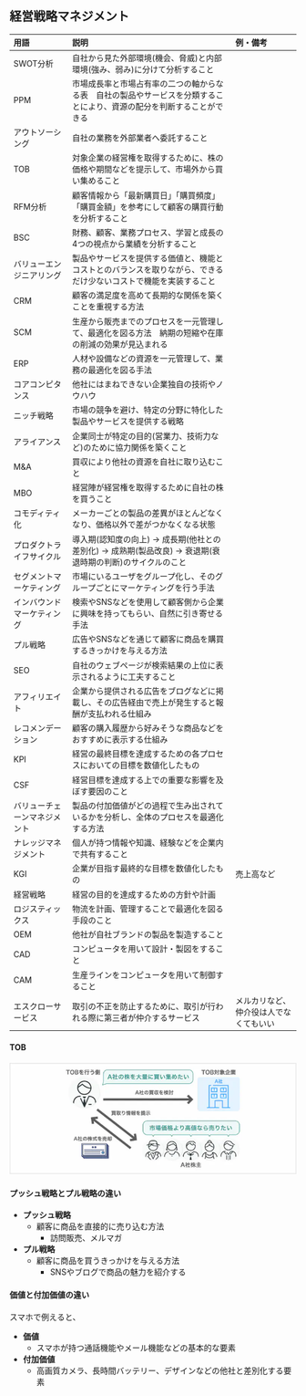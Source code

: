 ## 経営戦略マネジメント
用語 | 説明 | 例・備考
:- | :- | :-
SWOT分析 | 自社から見た外部環境(機会、脅威)と内部環境(強み、弱み)に分けて分析すること
PPM | 市場成長率と市場占有率の二つの軸からなる表　自社の製品やサービスを分類することにより、資源の配分を判断することができる
アウトソーシング | 自社の業務を外部業者へ委託すること
TOB | 対象企業の経営権を取得するために、株の価格や期間などを提示して、市場外から買い集めること
RFM分析 | 顧客情報から「最新購買日」「購買頻度」「購買金額」を参考にして顧客の購買行動を分析すること
BSC | 財務、顧客、業務プロセス、学習と成長の4つの視点から業績を分析すること
バリューエンジニアリング | 製品やサービスを提供する価値と、機能とコストとのバランスを取りながら、できるだけ少ないコストで機能を実装すること
CRM | 顧客の満足度を高めて長期的な関係を築くことを重視する方法
SCM | 生産から販売までのプロセスを一元管理して、最適化を図る方法　納期の短縮や在庫の削減の効果が見込まれる
ERP | 人材や設備などの資源を一元管理して、業務の最適化を図る手法
コアコンピタンス | 他社にはまねできない企業独自の技術やノウハウ
ニッチ戦略 | 市場の競争を避け、特定の分野に特化した製品やサービスを提供する戦略
アライアンス | 企業同士が特定の目的(営業力、技術力など)のために協力関係を築くこと
M&A | 買収により他社の資源を自社に取り込むこと
MBO | 経営陣が経営権を取得するために自社の株を買うこと
コモディティ化 | メーカーごとの製品の差異がほとんどなくなり、価格以外で差がつかなくなる状態
プロダクトライフサイクル | 導入期(認知度の向上) → 成長期(他社との差別化) → 成熟期(製品改良) → 衰退期(衰退時期の判断)のサイクルのこと
セグメントマーケティング | 市場にいるユーザをグループ化し、そのグループごとにマーケティングを行う手法
インバウンドマーケティング | 検索やSNSなどを使用して顧客側から企業に興味を持ってもらい、自然に引き寄せる手法
プル戦略 | 広告やSNSなどを通じて顧客に商品を購買するきっかけを与える方法
SEO | 自社のウェブページが検索結果の上位に表示されるように工夫すること
アフィリエイト | 企業から提供される広告をブログなどに掲載し、その広告経由で売上が発生すると報酬が支払われる仕組み
レコメンデーション | 顧客の購入履歴から好みそうな商品などをおすすめに表示する仕組み
KPI | 経営の最終目標を達成するための各プロセスにおいての目標を数値化したもの
CSF | 経営目標を達成する上での重要な影響を及ぼす要因のこと
バリューチェーンマネジメント | 製品の付加価値がどの過程で生み出されているかを分析し、全体のプロセスを最適化する方法
ナレッジマネジメント | 個人が持つ情報や知識、経験などを企業内で共有すること
KGI | 企業が目指す最終的な目標を数値化したもの | 売上高など
経営戦略 | 経営の目的を達成するための方針や計画
ロジスティックス | 物流を計画、管理することで最適化を図る手段のこと
OEM | 他社が自社ブランドの製品を製造すること
CAD | コンピュータを用いて設計・製図をすること
CAM | 生産ラインをコンピュータを用いて制御すること
エスクローサービス | 取引の不正を防止するために、取引が行われる際に第三者が仲介するサービス | メルカリなど、仲介役は人でなくてもいい

#### TOB
![](images/TOB.jpg)

#### プッシュ戦略とプル戦略の違い
- **プッシュ戦略**
  - 顧客に商品を直接的に売り込む方法
    - 訪問販売、メルマガ
- **プル戦略**
  - 顧客に商品を買うきっかけを与える方法
    - SNSやブログで商品の魅力を紹介する

#### 価値と付加価値の違い
スマホで例えると、
- **価値**
  - スマホが持つ通話機能やメール機能などの基本的な要素
- **付加価値**
  - 高画質カメラ、長時間バッテリー、デザインなどの他社と差別化する要素
